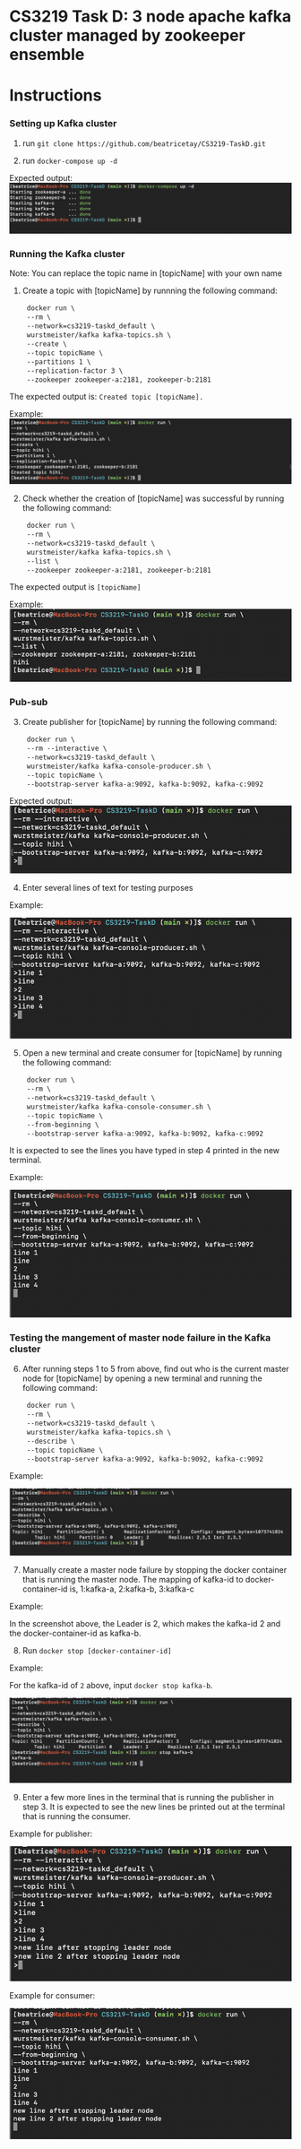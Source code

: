 <h1> CS3219 Task D: 3 node apache kafka cluster managed by zookeeper ensemble</h1>

<h1>Instructions</h1>
<h3>Setting up Kafka cluster</h3>

1. run `git clone https://github.com/beatricetay/CS3219-TaskD.git`

2. run `docker-compose up -d`

Expected output:
![](./pictures/setup-1.png)

<h3>Running the Kafka cluster</h3>

Note: You can replace the topic name in [topicName] with your own name

1. Create a topic with [topicName] by runnning the following command:

        docker run \
        --rm \
        --network=cs3219-taskd_default \
        wurstmeister/kafka kafka-topics.sh \
        --create \
        --topic topicName \
        --partitions 1 \
        --replication-factor 3 \
        --zookeeper zookeeper-a:2181, zookeeper-b:2181

The expected output is: `Created topic [topicName].`

Example:
![](./pictures/run-1.png)

2. Check whether the creation of [topicName] was successful by running the following command:

		docker run \
		--rm \
		--network=cs3219-taskd_default \
		wurstmeister/kafka kafka-topics.sh \
		--list \
		--zookeeper zookeeper-a:2181, zookeeper-b:2181

The expected output is `[topicName]`

Example:
![](./pictures/run-2.png)

<h3>Pub-sub</h3>

3. Create publisher for [topicName] by running the following command:

		docker run \
		--rm --interactive \
		--network=cs3219-taskd_default \
		wurstmeister/kafka kafka-console-producer.sh \
		--topic topicName \
		--bootstrap-server kafka-a:9092, kafka-b:9092, kafka-c:9092

Expected output:
![](./pictures/run-3.png)

4. Enter several lines of text for testing purposes

Example:

![](./pictures/run-4.png)

5. Open a new terminal and create consumer for [topicName] by running the following command:

        docker run \
        --rm \
        --network=cs3219-taskd_default \
        wurstmeister/kafka kafka-console-consumer.sh \
        --topic topicName \
        --from-beginning \
        --bootstrap-server kafka-a:9092, kafka-b:9092, kafka-c:9092

It is expected to see the lines you have typed in step 4 printed in the new terminal.

Example:

![](./pictures/run-5.png)

<h3>Testing the mangement of master node failure in the Kafka cluster</h3>

6. After running steps 1 to 5 from above, find out who is the current master node for [topicName] by opening a new terminal and running the following command:

        docker run \
        --rm \
        --network=cs3219-taskd_default \
        wurstmeister/kafka kafka-topics.sh \
        --describe \
        --topic topicName \
        --bootstrap-server kafka-a:9092, kafka-b:9092, kafka-c:9092

Example:

![](./pictures/test-1.png)

7. Manually create a master node failure by stopping the docker container that is running the master node. The mapping of kafka-id to docker-container-id is,
1:kafka-a, 2:kafka-b, 3:kafka-c

Example:

In the screenshot above, the Leader is 2, which makes the kafka-id 2 and the docker-container-id as kafka-b.

8. Run `docker stop [docker-container-id]`

Example:

For the kafka-id of `2` above, input `docker stop kafka-b`.

![](./pictures/test-2.png)


9. Enter a few more lines in the terminal that is running the publisher in step 3. It is expected to see the new lines be printed out at the terminal that is running the consumer.

Example for publisher:

![](./pictures/test-3.png)

Example for consumer:

![](./pictures/test-4.png)
